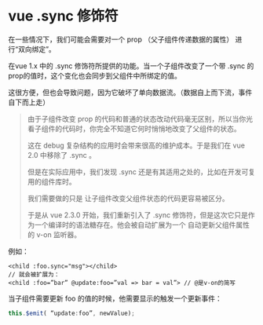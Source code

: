 # vue  .sync 修饰符

在一些情况下，我们可能会需要对一个 prop （父子组件传递数据的属性） 进行“双向绑定”。

在vue 1.x 中的 .sync 修饰符所提供的功能。当一个子组件改变了一个带 .sync 的prop的值时，这个变化也会同步到父组件中所绑定的值。

这很方便，但也会导致问题，因为它破坏了单向数据流。（数据自上而下流，事件自下而上走）

> 由于子组件改变 prop 的代码和普通的状态改动代码毫无区别，所以当你光看子组件的代码时，你完全不知道它何时悄悄地改变了父组件的状态。
>
> 这在 debug 复杂结构的应用时会带来很高的维护成本。于是我们在 vue 2.0 中移除了 .sync 。
>
> 但是在实际应用中，我们发现 .sync 还是有其适用之处的，比如在开发可复用的组件库时。
>
> 我们需要做的只是  让子组件改变父组件状态的代码更容易被区分。
>
> 于是从 vue 2.3.0 开始，我们重新引入了 .sync 修饰符，但是这次它只是作为一个编译时的语法糖存在。他会被自动扩展为一个  自动更新父组件属性的 v-on 监听器。

例如：

```vue
<child :foo.sync="msg"></child>
// 就会被扩展为：
<child :foo=”bar” @update:foo=”val => bar = val”> // @是v-on的简写
```

当子组件需要更新 foo 的值的时候，他需要显示的触发一个更新事件：  

```javascript
this.$emit( “update:foo”, newValue);
```

